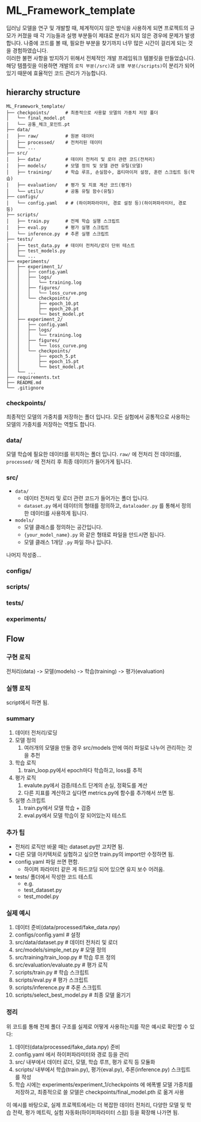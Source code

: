# ML_Framework_template
딥러닝 모델을 연구 및 개발할 때, 체계적이지 않은 방식을 사용하게 되면
프로젝트의 규모가 커졌을 때 각 기능들과 실행 부분들이 제대로 분리가 되지 않은 경우에 문제가 발생합니다.
나중에 코드를 볼 때, 
필요한 부분을 찾기까지 너무 많은 시간이 걸리게 되는 것을 경험하였습니다.  
이러한 불편 사항을 방지하기 위해서 전체적인 개발 프레임워크 템블릿을 만들었습니다.  
해당 템플릿을 이용하면 개발의 `로직 부분(/src)`과 `실행 부분(/scripts)`이 분리가 되어 있기 때문에 효율적인 코드 관리가 가능합니다.

## hierarchy structure
```
ML_Framework_template/
├── checkpoints/      # 최종적으로 사용할 모델의 가중치 저장 폴더
│   └── final_model.pt
│   └── 공통_체크_포인트.pt
├── data/
│   ├── raw/          # 원본 데이터
│   ├── processed/    # 전처리된 데이터
│   └── ...
├── src/
│   ├── data/         # 데이터 전처리 및 로더 관련 코드(전처리)
│   ├── models/       # 모델 정의 및 모델 관련 유틸(모델)
│   ├── training/     # 학습 루프, 손실함수, 옵티마이저 설정, 훈련 스크립트 등(학습)
│   ├── evaluation/   # 평가 및 지표 계산 코드(평가)
│   └── utils/        # 공통 유틸 함수(유틸)
├── configs/
│   └── config.yaml   # # (하이퍼파라미터, 경로 설정 등)(하이퍼파라미터, 경로 등)
├── scripts/
│   ├── train.py      # 전체 학습 실행 스크립트
│   ├── eval.py       # 평가 실행 스크립트
│   └── inference.py  # 추론 실행 스크립트
├── tests/
│   ├── test_data.py  # 데이터 전처리/로더 단위 테스트
│   ├── test_models.py
│   └── ...
├── experiments/
│   ├── experiment_1/
│   │   ├── config.yaml
│   │   ├── logs/
│   │   │   └── training.log
│   │   ├── figures/
│   │   │   └── loss_curve.png
│   │   └── checkpoints/
│   │       ├── epoch_10.pt
│   │       ├── epoch_20.pt
│   │       └── best_model.pt
│   ├── experiment_2/
│   │   ├── config.yaml
│   │   ├── logs/
│   │   │   └── training.log
│   │   ├── figures/
│   │   │   └── loss_curve.png
│   │   └── checkpoints/
│   │       ├── epoch_5.pt
│   │       ├── epoch_15.pt
│   │       └── best_model.pt
│   └── ...
├── requirements.txt
├── README.md
└── .gitignore
```

### checkpoints/
최종적인 모델의 가중치를 저장하는 폴더 입니다. 모든 실험에서 공통적으로 사용하는 모델의 가중치를 저장하는 역할도 합니다.
### data/
모델 학습에 필요한 데이터를 위치하는 폴더 입니다. `raw/` 에 전처리 전 데이터를, `processed/` 에 전처리 후 최종 데이터가 들어가게 됩니다.
### src/
- `data/` 
  - 데이터 전처리 및 로더 관련 코드가 들어가는 폴더 입니다.
  - `dataset.py` 에서 데이터의 형태를 정의하고, `dataloader.py` 를 통해서 정의한 데이터를 사용하게 됩니다.
- `models/`
  - 모델 클래스를 정의하는 공간입니다.
  - `{your_model_name}.py` 와 같은 형태로 파일을 만드시면 됩니다.
  - 모델 클래스 1개당 `.py` 파일 하나 입니다.
  
나머지 작성중...

### configs/

### scripts/

### tests/

### experiments/



## Flow
### 구현 로직
전처리(data) -> 모델(models) -> 학습(training) -> 평가(evaluation)

### 실행 로직
script에서 하면 됨.

### summary
1. 데이터 전처리/로딩
2. 모델 정의
   1. 여러개의 모델을 만들 경우 src/models 안에 여러 파일로 나누어 관리하는 것을 추천
3. 학습 로직
      1. train_loop.py에서 epoch마다 학습하고, loss를 추적
4. 평가 로직
   1. evalute.py에서 검증/테스트 단계의 손실, 정확도를 계산
   2. 다른 지표를 계산하고 싶다면 metrics.py에 함수를 추가해서 쓰면 됨.
5. 실행 스크립트
   1. train.py에서 모델 학습 + 검증
   2. eval.py에서 모델 학습이 잘 되어있는지 테스트

### 추가 팁
- 전처리 로직만 바꿀 때는 dataset.py만 고치면 됨.
- 다른 모델 아키텍처로 실험하고 싶으면 train.py의 import만 수정하면 됨.
- config.yaml 파일 쓰면 편함.
  - 하이퍼 파라미터 같은 게 하드코딩 되어 있으면 유지 보수 어려움.
- tests/ 폴더에서 작성한 코드 테스트
  - e.g.
  - test_dataset.py
  - test_model.py
  
### 실제 예시
1. 데이터 준비(data/processed/fake_data.npy)
2. configs/config.yaml           # 설정
3. src/data/dataset.py           # 데이터 전처리 및 로더
4. src/models/simple_net.py      # 모델 정의
5. src/training/train_loop.py    # 학습 루프 정의
6. src/evaluation/evaluate.py    # 평가 로직
7. scripts/train.py              # 학습 스크립트
8. scripts/eval.py               # 평가 스크립트
9. scripts/inference.py          # 추론 스크립트
10. scripts/select_best_model.py # 최종 모델 옮기기

### 정리
위 코드를 통해 전체 폴더 구조를 실제로 어떻게 사용하는지를 작은 예시로 확인할 수 있다:
1.	데이터(data/processed/fake_data.npy) 준비
2.	config.yaml 에서 하이퍼파라미터와 경로 등을 관리
3.	src/ 내부에서 데이터 로더, 모델, 학습 루프, 평가 로직 등 모듈화
4.	scripts/ 내부에서 학습(train.py), 평가(eval.py), 추론(inference.py) 스크립트를 작성
5.	학습 시에는 experiments/experiment_1/checkpoints 에 에폭별 모델 가중치를 저장하고, 최종적으로 쓸 모델은 checkpoints/final_model.pth 로 옮겨 사용

이 예시를 바탕으로, 실제 프로젝트에서는 더 복잡한 데이터 전처리, 다양한 모델 및 학습 전략, 평가 메트릭, 실험 자동화(하이퍼파라미터 스윕) 등을 확장해 나가면 됨.
